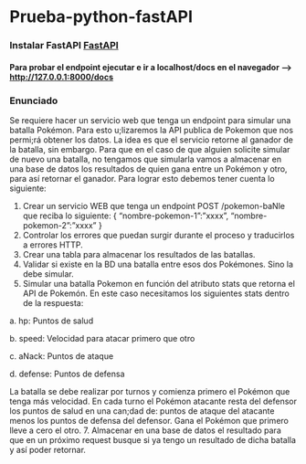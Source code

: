 # Prueba-python-fastAPI

### Instalar FastAPI [FastAPI](https://fastapi.tiangolo.com/es/tutorial/ "FastAPI")

#### Para probar el endpoint ejecutar e ir a localhost/docs en el navegador --> http://127.0.0.1:8000/docs

### Enunciado

Se requiere hacer un servicio web que tenga un endpoint para simular una batalla Pokémon. Para esto
u;lizaremos la API publica de Pokemon que nos permi;rá obtener los datos. La idea es que el servicio
retorne al ganador de la batalla, sin embargo. Para que en el caso de que alguien solicite simular de
nuevo una batalla, no tengamos que simularla vamos a almacenar en una base de datos los resultados
de quien gana entre un Pokémon y otro, para así retornar el ganador.
Para lograr esto debemos tener cuenta lo siguiente:
1. Crear un servicio WEB que tenga un endpoint POST /pokemon-baNle que reciba lo siguiente:
{
“nombre-pokemon-1”:”xxxx”,
“nombre-pokemon-2”:”xxxx”
}
2. Controlar los errores que puedan surgir durante el proceso y traducirlos a errores HTTP.
3. Crear una tabla para almacenar los resultados de las batallas.
4. Validar si existe en la BD una batalla entre esos dos Pokémones. Sino la debe simular.
5. Simular una batalla Pokemon en función del atributo stats que retorna el API de Pokemón. En
este caso necesitamos los siguientes stats dentro de la respuesta:

a. hp: Puntos de salud

b. speed: Velocidad para atacar primero que otro

c. aNack: Puntos de ataque

d. defense: Puntos de defensa

La batalla se debe realizar por turnos y comienza primero el Pokémon que tenga más velocidad.
En cada turno el Pokémon atacante resta del defensor los puntos de salud en una can;dad de:
puntos de ataque del atacante menos los puntos de defensa del defensor. Gana el Pokémon que
primero lleve a cero el otro.
7. Almacenar en una base de datos el resultado para que en un próximo request busque si ya tengo
un resultado de dicha batalla y así poder retornar.


